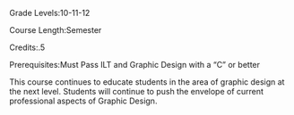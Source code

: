 Grade Levels:10-11-12

Course Length:Semester

Credits:.5

Prerequisites:Must Pass ILT and Graphic Design with a “C” or better

This course continues to educate students in the area of graphic design at the next level. Students will continue to push the envelope of current professional aspects of Graphic Design.